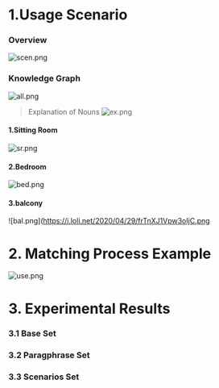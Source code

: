 
# 1.Usage Scenario
###  Overview
![scen.png](https://i.loli.net/2020/04/29/szTxySMoWqefDrv.png)

###  Knowledge Graph
![all.png](https://i.loli.net/2020/04/29/rigPo8wUJMSsxdb.png)

>Explanation of Nouns
>![ex.png](https://i.loli.net/2020/04/29/KRJqZ6EwzUdI4Mx.png)



#### 1.Sitting Room
   
![sr.png](https://i.loli.net/2020/04/29/tNrCdu5FTSZQ81k.png)

#### 2.Bedroom
![bed.png](https://i.loli.net/2020/04/29/hIgtsvYeBcdzi59.png)

#### 3.balcony
![bal.png](https://i.loli.net/2020/04/29/frTnXJ1Vpw3oIjC.png



# 2. Matching Process Example


![use.png](https://i.loli.net/2020/04/29/8b6GAlKjy1Jxfwe.png)


# 3. Experimental Results

### 3.1 Base Set

### 3.2 Paragphrase Set

### 3.3 Scenarios Set
